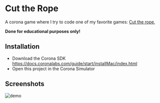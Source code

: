 # Cut the Rope

A corona game where I try to code one of my favorite games: [Cut the rope](https://cuttherope.net/),

**Done for educational purposes only!**

## Installation

- Download the Corona SDK https://docs.coronalabs.com/guide/start/installMac/index.html
- Open this project in the Corona Simulator

## Screenshots

![demo](https://user-images.githubusercontent.com/1616682/104492975-3ef42400-5589-11eb-9a6b-fa4df315f640.gif)
